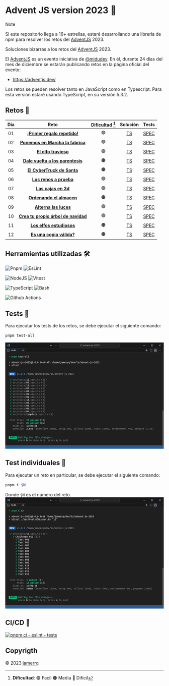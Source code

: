 # Advent JS version 2023 🎄

> [!NOTE]
> Si este repositorio llega a 16+ estrellas, estaré desarrollando una librería
> de npm para resolver los retos del [AdventJS](https://adventjs.dev/) 2023.

Soluciones bizarras a los retos del [AdventJS](https://adventjs.dev/) 2023.

El [AdventJS](https://adventjs.dev/) es un evento iniciativa de
[@midudev](https://midu.dev/). En él, durante 24 días del mes de diciembre se
estarán publicando retos en la página oficial del evento:

- https://adventjs.dev/

Los retos se pueden resolver tanto en JavaScript como en Typescript.
Para esta versión estaré usando TypeScript, en su versión 5.3.2.

## Retos 🎅

| Día | Reto | Dificultad [^1] | Solución | Tests |
| :-: | :---------------------------------------------------------------------------: | :--------: | :---------------------------------------------------------------------: | :---: |
| 01  | [**¡Primer regalo repetido!**](https://adventjs.dev/es/challenges/2023/1)     |     🟢     | [TS](./src/challenges/01.ts) | [SPEC](./src/tests/01.spec.ts) |
| 02  | [**Ponemos en Marcha la fabrica**](https://adventjs.dev/es/challenges/2023/2) |     🟢     | [TS](./src/challenges/02.ts) | [SPEC](./src/tests/02.spec.ts) |
| 03  | [**El elfo travieso**](https://adventjs.dev/es/challenges/2023/3)             |     🟢     | [TS](./src/challenges/03.ts) | [SPEC](./src/tests/03.spec.ts) |
| 04  | [**Dale vuelta a los parentesis**](https://adventjs.dev/es/challenges/2023/4) |     🟠     | [TS](./src/challenges/04.ts) | [SPEC](./src/tests/04.spec.ts) |
| 05  | [**El CyberTruck de Santa**](https://adventjs.dev/es/challenges/2023/5)       |     🟠     | [TS](./src/challenges/05.ts) | [SPEC](./src/tests/05.spec.ts) |
| 06  | [**Los renos a prueba**](https://adventjs.dev/es/challenges/2023/6)           |     🟢     | [TS](./src/challenges/06.ts) | [SPEC](./src/tests/06.spec.ts) |
| 07  | [**Las cajas en 3d**](https://adventjs.dev/es/challenges/2023/7)              |     🟢     | [TS](./src/challenges/07.ts) | [SPEC](./src/tests/07.spec.ts) |
| 08  | [**Ordenando el almacen**](https://adventjs.dev/es/challenges/2023/8)         |     🟠     | [TS](./src/challenges/08.ts) | [SPEC](./src/tests/08.spec.ts) |
| 09  | [**Alterna las luces**](https://adventjs.dev/es/challenges/2023/9)            |     🟢     | [TS](./src/challenges/09.ts) | [SPEC](./src/tests/09.spec.ts) |
| 10  | [**Crea tu propio árbol de navidad**](https://adventjs.dev/es/challenges/2023/10)       |     🟢     | [TS](./src/challenges/10.ts) | [SPEC](./src/tests/10.spec.ts) |
| 11  | [**Los elfos estudiosos**](https://adventjs.dev/es/challenges/2023/11)       |     🟠     | [TS](./src/challenges/11.ts) | [SPEC](./src/tests/11.spec.ts) |
| 12  | [**Es una copia válida?**](https://adventjs.dev/es/challenges/2023/12)       |     🟠     | [TS](./src/challenges/12.ts) | [SPEC](./src/tests/12.spec.ts) |

## Herramientas utilizadas 🛠️

![Pnpm](https://img.shields.io/badge/-Pnpm-F69220?style=flat-square&logo=pnpm&logoColor=white)
![EsLint](https://img.shields.io/badge/-EsLint-4B32C3?style=flat-square&logo=eslint&logoColor=white)

![NodeJS](https://img.shields.io/badge/-NodeJS-339933?style=flat-square&logo=node.js&logoColor=white)
![Vitest](https://img.shields.io/badge/-Vitest-ADD467?style=flat-square&logo=vitest&logoColor=white)

![TypeScript](https://img.shields.io/badge/-TypeScript-007ACC?style=flat-square&logo=typescript&logoColor=white)
![Bash](https://img.shields.io/badge/-Bash-4EAA25?style=flat-square&logo=gnu-bash&logoColor=white)

![Github Actions](https://img.shields.io/badge/-Github%20Actions-2088FF?style=flat-square&logo=github-actions&logoColor=white)

## Tests 🧪

Para ejecutar los tests de los retos, se debe ejecutar el siguiente comando:

```bash
pnpm test-all
```
![Alt text](-/../lib/all-tests.png)

## Test individuales 🔬

Para ejecutar un reto en particular, se debe ejecutar el siguiente comando:

```bash
pnpm t $N
```
Donde `$N` es el número del reto.
![Alt text](./lib/individual-tests.png)

## CI/CD 🚀

[![pnpm ci - eslint -
tests](https://github.com/jamerrq/advent-js-2023/actions/workflows/ci-eslint-tests.yml/badge.svg)](https://github.com/jamerrq/advent-js-2023/actions/workflows/ci-eslint-tests.yml)

## Copyrigth

© 2023 [jamerrq](https://github.com/jamerrq)

[^1]: **Dificultad**: 🟢 Facil 🟠 Media 🔴 Dificil
